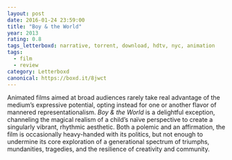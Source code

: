 ```yaml
---
layout: post 
date: 2016-01-24 23:59:00
title: "Boy & the World"
year: 2013
rating: 0.8
tags_letterboxd: narrative, torrent, download, hdtv, nyc, animation
tags:
  - film
  - review
category: Letterboxd
canonical: https://boxd.it/8jwct
---
```


Animated films aimed at broad audiences rarely take real advantage of the medium’s expressive potential, opting instead for one or another flavor of mannered representationalism. <cite>Boy &amp; the World</cite> is a delightful exception, channeling the magical realism of a child’s naïve perspective to create a singularly vibrant, rhythmic aesthetic. Both a polemic and an affirmation, the film is occasionally heavy-handed with its politics, but not enough to undermine its core exploration of a generational spectrum of triumphs, mundanities, tragedies, and the resilience of creativity and community.